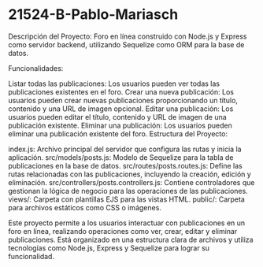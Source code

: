 # 21524-B-Pablo-Mariasch

Descripción del Proyecto: Foro en línea construido con Node.js y Express como servidor backend, utilizando Sequelize como ORM para la base de datos.

Funcionalidades:

Listar todas las publicaciones: Los usuarios pueden ver todas las publicaciones existentes en el foro.
Crear una nueva publicación: Los usuarios pueden crear nuevas publicaciones proporcionando un título, contenido y una URL de imagen opcional.
Editar una publicación: Los usuarios pueden editar el título, contenido y URL de imagen de una publicación existente.
Eliminar una publicación: Los usuarios pueden eliminar una publicación existente del foro.
Estructura del Proyecto:

index.js: Archivo principal del servidor que configura las rutas y inicia la aplicación.
src/models/posts.js: Modelo de Sequelize para la tabla de publicaciones en la base de datos.
src/routes/posts.routes.js: Define las rutas relacionadas con las publicaciones, incluyendo la creación, edición y eliminación.
src/controllers/posts.controllers.js: Contiene controladores que gestionan la lógica de negocio para las operaciones de las publicaciones.
views/: Carpeta con plantillas EJS para las vistas HTML.
public/: Carpeta para archivos estáticos como CSS o imágenes.

Este proyecto permite a los usuarios interactuar con publicaciones en un foro en línea, realizando operaciones como ver, crear, editar y eliminar publicaciones. Está organizado en una estructura clara de archivos y utiliza tecnologías como Node.js, Express y Sequelize para lograr su funcionalidad.